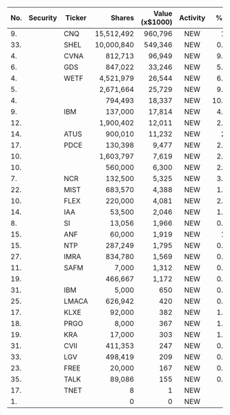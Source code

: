 No. | Security | Ticker | Shares | Value (x$1000) | Activity | % Port
|--- | --- | --- | ---:| ---:|:---:| ---:|
 9.||CNQ</a>|15,512,492|960,796|NEW|1.2%|<a href=rel="bookmark"></a>
33.||SHEL</a>|10,000,840|549,346|NEW|0.68%|<a href=rel="bookmark"></a>
4.||CVNA</a>|812,713|96,949|NEW|9.07%|<a href=rel="bookmark"></a>
6.||GDS</a>|847,022|33,246|NEW|5.78%|<a href=rel="bookmark"></a>
4.||WETF</a>|4,521,979|26,544|NEW|6.15%|<a href=rel="bookmark"></a>
5.|||2,671,664|25,729|NEW|9.38%|rel="bookmark"></a>
4.|||794,493|18,337|NEW|10.58%|rel="bookmark"></a>
9.||IBM</a>|137,000|17,814|NEW|4.13%|<a href=rel="bookmark"></a>
12.|||1,900,402|12,011|NEW|2.08%|rel="bookmark"></a>
14.||ATUS</a>|900,010|11,232|NEW|2.6%|<a href=rel="bookmark"></a>
17.||PDCE</a>|130,398|9,477|NEW|2.19%|<a href=rel="bookmark"></a>
10.|||1,603,797|7,619|NEW|2.77%|rel="bookmark"></a>
10.|||560,000|6,300|NEW|2.05%|rel="bookmark"></a>
7.||NCR</a>|132,500|5,325|NEW|3.07%|<a href=rel="bookmark"></a>
22.||MIST</a>|683,570|4,388|NEW|1.01%|<a href=rel="bookmark"></a>
10.||FLEX</a>|220,000|4,081|NEW|2.35%|<a href=rel="bookmark"></a>
14.||IAA</a>|53,500|2,046|NEW|1.18%|<a href=rel="bookmark"></a>
8.||SI</a>|13,056|1,966|NEW|0.18%|<a href=rel="bookmark"></a>
15.||ANF</a>|60,000|1,919|NEW|1.1%|<a href=rel="bookmark"></a>
15.||NTP</a>|287,249|1,795|NEW|0.58%|<a href=rel="bookmark"></a>
27.||IMRA</a>|834,780|1,569|NEW|0.36%|<a href=rel="bookmark"></a>
11.||SAFM</a>|7,000|1,312|NEW|0.07%|<a href=rel="bookmark"></a>
19.|||466,667|1,172|NEW|0.38%|rel="bookmark"></a>
31.||IBM</a>|5,000|650|NEW|0.15%|<a href=rel="bookmark"></a>
25.||LMACA</a>|626,942|420|NEW|0.13%|<a href=rel="bookmark"></a>
17.||KLXE</a>|92,000|382|NEW|1.81%|<a href=rel="bookmark"></a>
18.||PRGO</a>|8,000|367|NEW|1.74%|<a href=rel="bookmark"></a>
19.||KRA</a>|17,000|303|NEW|1.44%|<a href=rel="bookmark"></a>
31.||CVII</a>|411,353|247|NEW|0.08%|<a href=rel="bookmark"></a>
33.||LGV</a>|498,419|209|NEW|0.06%|<a href=rel="bookmark"></a>
23.||FREE</a>|20,000|167|NEW|0.79%|<a href=rel="bookmark"></a>
35.||TALK</a>|89,086|155|NEW|0.05%|<a href=rel="bookmark"></a>
17.||TNET</a>|8|1|NEW|0%|<a href=rel="bookmark"></a>
1.|||0|0|NEW|0%|rel="bookmark"></a>
